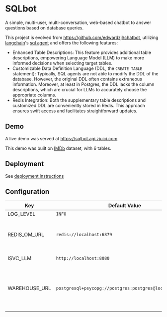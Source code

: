 # SQLbot

A simple, multi-user, multi-conversation, web-based chatbot to answer questions based on database queries.

This project is evolved from <https://github.com/edwardzjl/chatbot>, utilizing [langchain](https://github.com/langchain-ai/langchain)'s [sql agent](https://python.langchain.com/docs/integrations/toolkits/sql_database) and offers the following features:

- Enhanced Table Descriptions: This feature provides additional table descriptions, empowering Language Model (LLM) to make more informed decisions when selecting target tables.
- Customizable Data Definition Language (DDL, the `CREATE TABLE` statement): Typically, SQL agents are not able to modify the DDL of the database. However, the original DDL often contains extraneous information. Moreover, at least in Postgres, the DDL lacks the column descriptions, which are crucial for LLMs to accurately choose the appropriate columns.
- Redis Integration: Both the supplementary table descriptions and customized DDL are conveniently stored in Redis. This approach ensures swift access and facilitates straightforward updates.

## Demo

A live demo was served at <https://sqlbot.agi.zjuici.com>

This demo was built on [IMDb](https://relational.fit.cvut.cz/dataset/IMDb) dataset, with 6 tables.

## Deployment

See [deployment instructions](./manifests/README.md)

## Configuration

Key | Default Value | Description
---|---|---
LOG_LEVEL | `INFO` | log level
REDIS_OM_URL | `redis://localhost:6379` | Redis url to persist messages and metadata
ISVC_LLM | `http://localhost:8080` | model service url
WAREHOUSE_URL | `postgresql+psycopg://postgres:postgres@localhost:5432/` | data warehouse url, in which you want to analyze the data
